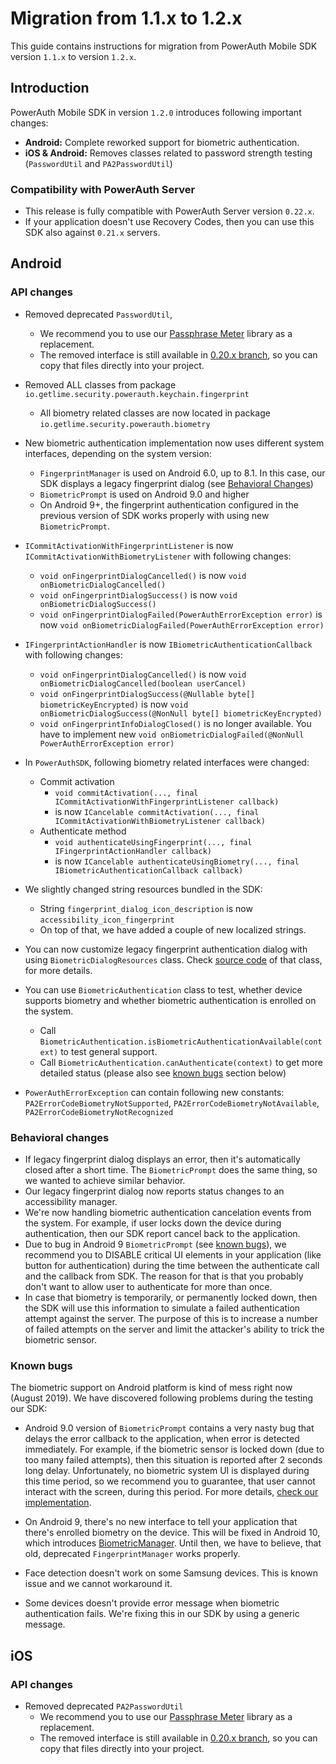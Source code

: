 # Migration from 1.1.x to 1.2.x

This guide contains instructions for migration from PowerAuth Mobile SDK version `1.1.x` to version `1.2.x`.

## Introduction

PowerAuth Mobile SDK in version `1.2.0` introduces following important changes: 

- **Android:** Complete reworked support for biometric authentication.
- **iOS & Android:** Removes classes related to password strength testing (`PasswordUtil` and `PA2PasswordUtil`)

### Compatibility with PowerAuth Server

- This release is fully compatible with PowerAuth Server version `0.22.x`.
- If your application doesn't use Recovery Codes, then you can use this SDK also against `0.21.x` servers.

## Android

### API changes

- Removed deprecated `PasswordUtil`, 
  - We recommend you to use our [Passphrase Meter](https://github.com/wultra/passphrase-meter) library as a replacement.
  - The removed interface is still available in [0.20.x branch](https://github.com/wultra/powerauth-mobile-sdk/tree/release/0.20.x/proj-android/PowerAuthLibrary/src/main/java/io/getlime/security/powerauth/util/password), so you can copy that files directly into your project.

- Removed ALL classes from package `io.getlime.security.powerauth.keychain.fingerprint`
  - All biometry related classes are now located in package `io.getlime.security.powerauth.biometry`

- New biometric authentication implementation now uses different system interfaces, depending on the system version:
  - `FingerprintManager` is used on Android 6.0, up to 8.1. In this case, our SDK displays a legacy fingerprint dialog (see [Behavioral Changes](#behavioral-changes))
  - `BiometricPrompt` is used on Android 9.0 and higher
  - On Android 9+, the fingerprint authentication configured in the previous version of SDK works properly with using new `BiometricPrompt`.

- `ICommitActivationWithFingerprintListener` is now `ICommitActivationWithBiometryListener` with following changes:
  - `void onFingerprintDialogCancelled()` is now `void onBiometricDialogCancelled()`
  - `void onFingerprintDialogSuccess()` is now `void onBiometricDialogSuccess()`
  - `void onFingerprintDialogFailed(PowerAuthErrorException error)` is now `void onBiometricDialogFailed(PowerAuthErrorException error)`
  
- `IFingerprintActionHandler` is now `IBiometricAuthenticationCallback` with following changes:
  - `void onFingerprintDialogCancelled()` is now `void onBiometricDialogCancelled(boolean userCancel)`
  - `void onFingerprintDialogSuccess(@Nullable byte[] biometricKeyEncrypted)` is now `void onBiometricDialogSuccess(@NonNull byte[] biometricKeyEncrypted)`
  - `void onFingerprintInfoDialogClosed()` is no longer available. You have to implement new `void onBiometricDialogFailed(@NonNull PowerAuthErrorException error)`
  
- In `PowerAuthSDK`, following biometry related interfaces were changed:
  - Commit activation 
    - `void commitActivation(..., final ICommitActivationWithFingerprintListener callback)` 
    - is now `ICancelable commitActivation(..., final ICommitActivationWithBiometryListener callback)`
  - Authenticate method 
    - `void authenticateUsingFingerprint(..., final IFingerprintActionHandler callback)` 
    - is now `ICancelable authenticateUsingBiometry(..., final IBiometricAuthenticationCallback callback)`

- We slightly changed string resources bundled in the SDK:
  - String `fingerprint_dialog_icon_description` is now `accessibility_icon_fingerprint`
  - On top of that, we have added a couple of new localized strings.

- You can now customize legacy fingerprint authentication dialog with using `BiometricDialogResources` class. Check [source code](https://github.com/wultra/powerauth-mobile-sdk/blob/develop/proj-android/PowerAuthLibrary/src/main/java/io/getlime/security/powerauth/biometry/BiometricDialogResources.java#L29) of that class, for more details.

- You can use `BiometricAuthentication` class to test, whether device supports biometry and whether biometric authentication is enrolled on the system.
  - Call `BiometricAuthentication.isBiometricAuthenticationAvailable(context)` to test general support.
  - Call `BiometricAuthentication.canAuthenticate(context)` to get more detailed status (please also see [known bugs](#known-bugs) section below)
  
- `PowerAuthErrorException` can contain following new constants: `PA2ErrorCodeBiometryNotSupported`, `PA2ErrorCodeBiometryNotAvailable`, `PA2ErrorCodeBiometryNotRecognized`


### Behavioral changes

- If legacy fingerprint dialog displays an error, then it's automatically closed after a short time. The `BiometricPrompt` does the same thing, so we wanted to achieve similar behavior.
- Our legacy fingerprint dialog now reports status changes to an accessibility manager. 
- We're now handling biometric authentication cancelation events from the system. For example, if user locks down the device during  authentication, then our SDK report cancel back to the application. 
- Due to bug in Android 9 `BiometricPrompt` (see [known bugs](#known-bugs)), we recommend you to DISABLE critical UI elements in your application (like button for authentication) during the time between the authenticate call and the callback from SDK. The reason for that is that you probably don't want to allow user to authenticate for more than once.
- In case that biometry is temporarily, or permanently locked down, then the SDK will use this information to simulate a failed authentication attempt against the server. The purpose of this is to increase a number of failed attempts on the server and limit the attacker's ability to trick the biometric sensor.
 

### Known bugs

The biometric support on Android platform is kind of mess right now (August 2019). We have discovered following problems during the testing our SDK:

- Android 9.0 version of `BiometricPrompt` contains a very nasty bug that delays the error callback to the application, when error is detected immediately. For example, if the biometric sensor is locked down (due to too many failed attempts), then this situation is reported after 2 seconds long delay. Unfortunately, no biometric system UI is displayed during this time period, so we recommend you to guarantee, that user cannot interact with the screen, during this period. For more details, [check our implementation](https://github.com/wultra/powerauth-mobile-sdk/blob/develop/proj-android/PowerAuthLibrary/src/main/java/io/getlime/security/powerauth/biometry/impl/BiometricAuthenticator.java#L298).

- On Android 9, there's no new interface to tell your application that there's enrolled biometry on the device. This will be fixed in Android 10, which introduces [BiometricManager](https://developer.android.com/reference/android/hardware/biometrics/BiometricManager). Until then, we have to believe, that old, deprecated `FingerprintManager` works properly.

- Face detection doesn't work on some Samsung devices. This is known issue and we cannot workaround it.

- Some devices doesn't provide error message when biometric authentication fails. We're fixing this in our SDK by using a generic message.


## iOS

### API changes

- Removed deprecated `PA2PasswordUtil`
  - We recommend you to use our [Passphrase Meter](https://github.com/wultra/passphrase-meter) library as a replacement.
  - The removed interface is still available in [0.20.x branch](https://github.com/wultra/powerauth-mobile-sdk/tree/release/0.20.x/proj-xcode/Classes/util), so you can copy that files directly into your project.

